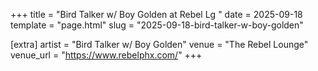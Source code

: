 +++
title = "Bird Talker w/ Boy Golden at Rebel Lg "
date = 2025-09-18
template = "page.html"
slug = "2025-09-18-bird-talker-w-boy-golden"

[extra]
artist = "Bird Talker w/ Boy Golden"
venue = "The Rebel Lounge"
venue_url = "https://www.rebelphx.com/"
+++
